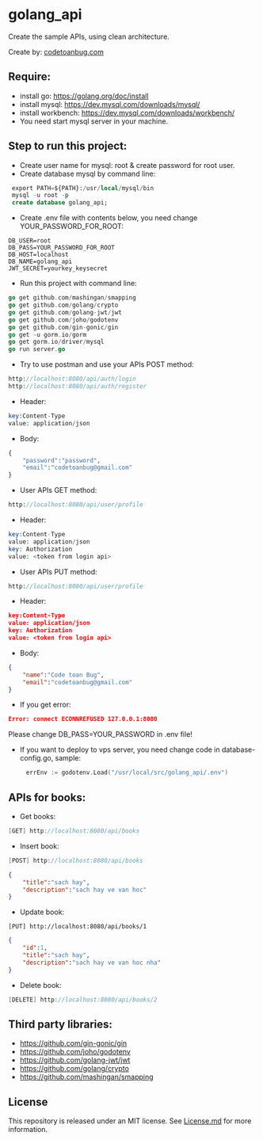 # golang_api

Create the sample APIs, using clean architecture.

Create by: [codetoanbug.com](https://codetoanbug.com)

## Require:
- install go: https://golang.org/doc/install
- install mysql: https://dev.mysql.com/downloads/mysql/
- install workbench: https://dev.mysql.com/downloads/workbench/
- You need start mysql server in your machine.
## Step to run this project:
- Create user name for mysql: root & create password for root user.
- Create database mysql by command line:

```sql
 export PATH=${PATH}:/usr/local/mysql/bin
 mysql -u root -p
 create database golang_api;
```

- Create .env file with contents below, you need change YOUR_PASSWORD_FOR_ROOT:

```env
DB_USER=root
DB_PASS=YOUR_PASSWORD_FOR_ROOT
DB_HOST=localhost
DB_NAME=golang_api
JWT_SECRET=yourkey_keysecret
```
- Run this project with command line:
```go
go get github.com/mashingan/smapping
go get github.com/golang/crypto
go get github.com/golang-jwt/jwt
go get github.com/joho/godotenv
go get github.com/gin-gonic/gin
go get -u gorm.io/gorm
go get gorm.io/driver/mysql
go run server.go
```
- Try to use postman and use your APIs POST method:
```PHP
http://localhost:8080/api/auth/login
http://localhost:8080/api/auth/register
```

- Header:

```PHP
key:Content-Type
value: application/json
```
- Body:
```PHP
{
    "password":"password",
    "email":"codetoanbug@gmail.com"
}
```

- User APIs GET method:
```PHP
http://localhost:8080/api/user/profile
```
- Header:

```PHP
key:Content-Type
value: application/json
key: Authorization
value: <token from login api>
```

- User APIs PUT method:
```PHP
http://localhost:8080/api/user/profile
```
- Header:

```json
key:Content-Type
value: application/json
key: Authorization
value: <token from login api>
```
- Body:
```json
{
    "name":"Code toan Bug",
    "email":"codetoanbug@gmail.com"
}
```
- If you get error:
```json
Error: connect ECONNREFUSED 127.0.0.1:8080
```
Please change DB_PASS=YOUR_PASSWORD in .env file! 

- If you want to deploy to vps server, you need change code in database-config.go, sample:
```go
     errEnv := godotenv.Load("/usr/local/src/golang_api/.env")
```
## APIs for books:

- Get books:
```go
[GET] http://localhost:8080/api/books
```
- Insert book:
```go
[POST] http://localhost:8080/api/books
```
```json
{
    "title":"sach hay",
    "description":"sach hay ve van hoc"
}
```

- Update book:
```
[PUT] http://localhost:8080/api/books/1
```
```json
{
    "id":1,
    "title":"sach hay",
    "description":"sach hay ve van hoc nha"
}
```

- Delete book:
```go
[DELETE] http://localhost:8080/api/books/2
```

## Third party libraries:

- https://github.com/gin-gonic/gin
- https://github.com/joho/godotenv
- https://github.com/golang-jwt/jwt
- https://github.com/golang/crypto
- https://github.com/mashingan/smapping

## License 
This repository is released under an MIT license.  See [License.md](https://github.com/lexuanquynh/go_api/blob/main/LICENSE) for more information.
